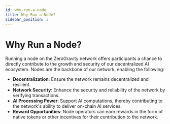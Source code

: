 ```yaml
---
id: why-run-a-node
title: Why Run a Node?
sidebar_position: 3
---
```


# Why Run a Node?

Running a node on the ZeroGravity network offers participants a chance to directly contribute to the growth and security of our decentralized AI ecosystem. Nodes are the backbone of our network, enabling the following:
- **Decentralization**: Ensure the network remains decentralized and resilient.
- **Network Security**: Enhance the security and reliability of the network by verifying transactions.
- **AI Processing Power**: Support AI computations, thereby contributing to the network's ability to deliver on-chain AI services.
- **Reward Opportunities**: Node operators can earn rewards in the form of native tokens or other incentives for their contribution to the network.
